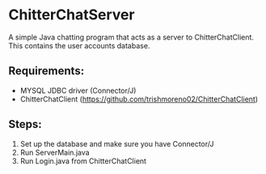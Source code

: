 # ChitterChatServer
A simple Java chatting program that acts as a server to ChitterChatClient. This contains the user accounts database. 

Requirements:
------------------
- MYSQL JDBC driver (Connector/J)
- ChitterChatClient (https://github.com/trishmoreno02/ChitterChatClient)

Steps:
----------------
1. Set up the database and make sure you have Connector/J
2. Run ServerMain.java
3. Run Login.java from ChitterChatClient
